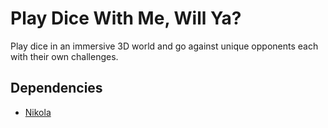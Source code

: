 # Play Dice With Me, Will Ya?
Play dice in an immersive 3D world and go against unique opponents each with their own challenges. 

## Dependencies 

- [Nikola](https://github.com/FrodoAlaska/Nikola.git)
